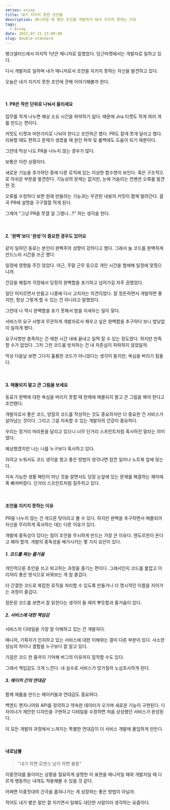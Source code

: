 ```yaml
---
series: essay
title: 내가 지키지 못한 조언들
description: 매니저일 때 했던 조언을 개발자가 돼서 지키지 못하는 이유
tags:
  - Essay
date: 2022-07-31 23:00:00
slug: double-standard
---
```


뱅크샐러드에서 마지막 1년은 매니저로 일했었다. 당근마켓에서는 개발자로 일하고 있다.

다시 개발자로 일하며 내가 매니저로서 조언을 지키지 못하는 자신을 발견하고 있다.

오늘은 내가 지키지 못한 조언에 관해 이야기해볼까 한다.

<br/>

#### 1. PR은 작은 단위로 나눠서 올리세요

업무를 작게 나누면 예상 소요 시간을 파악하기 쉽다. 때문에 Jira 티켓도 작게 여러 개를 만드는 편이다.

커밋도 티켓과 마찬가지로 나눠야 한다고 조언하곤 했다. PR도 잘게 쪼개 달라고 했다. 리뷰할 때도 편하고 문제가 생겼을 때 원인 파악 및 롤백에도 도움이 되기 때문이다.

그런데 막상 나도 PR을 나누지 않는 경우가 많다.

보통은 이런 상황이다.

새로운 기능을 추가하던 중에 다른 로직에 있는 이상한 함수명이 보인다. 혹은 구조적으로 아쉬운 부분을 발견한다. 기능상의 문제는 없지만, 눈에 거슬리는 컨벤션 오류를 발견한 것.

오류를 수정하다 보면 원래 만들려는 기능과는 무관한 내용의 커밋이 함께 딸려간다. 결국 PR에 설명을 구구절절 적게 된다.

그제야 "그냥 PR을 쪼갤 걸 그랬나...?" 하는 생각을 한다.

<br/>

#### 2. '완벽'보다 '완성'이 중요한 경우도 있어요

같이 일하던 동료는 본인이 완벽주의 성향이 강하다고 했다. 그래서 늘 코드를 완벽하게 만드느라 시간을 쓰곤 했다.

일정에 영향을 주진 않았다. 야근, 주말 근무 등으로 개인 시간을 할애해 일정에 맞췄으니까.

건강을 해칠까 걱정돼서 당장의 완벽함을 포기하고 넘어가길 자주 권했었다.

일단 어지르면서 만들고 나중에 다시 고치자는 의견이었다. 잘 정돈하면서 개발하면 좋지만, 항상 그렇게 할 수 있는 건 아니라고 말했었다.

그런데 나 역시 완벽함을 포기 못해서 밤을 지새우는 일이 잦다.

서비스의 요구 사항과 무관하게 개발자로서 채우고 싶은 완벽함을 추구하다 보니 밤낮없이 일하게 됐다.

요구사항만 충족하는 건 제한 시간 내에 끝내고 일찍 잘 수 있는 정도였다. 하지만 만족할 수가 없었다. 그저 그런 코드를 방치하는 건 내 자존심이 허락하지 않았달까.

막상 다음날 보면 그다지 훌륭한 코드가 아니었다는 생각이 들지만, 욕심을 버리기 힘들다.

<br/>

#### 3. 매몰되지 말고 큰 그림을 보세요

동료가 완벽에 대한 욕심을 버리지 못할 때 현재에 매몰되지 말고 큰 그림을 봐야 한다고 조언했다.

개발자로서 좋은 코드, 양질의 코드를 작성하는 것도 중요하지만 더 중요한 건 서비스가 살아남는 것이다. 그리고 그걸 지속할 수 있는 개발자의 건강이 중요하다.

우리는 장거리 마라톤을 달리고 있으니 너무 단거리 스프린트처럼 혹사하진 말라는 의미였다.

예상했겠지만 나는 나를 누구보다 혹사하고 있다.

자려고 누워서도 코드 생각을 했고 좋은 방법이 생각나면 잠깐 일어나 노트북 앞에 앉는다.

지속 가능한 생활 패턴이 아닌 것을 알면서도 당장 눈앞에 있는 문제를 해결하는 재미에 푹 빠져버렸다. 단거리 스프린트처럼 질주하고 있다.

<br/>

#### 조언을 지키지 못하는 이유

PR을 나누지 않는 건 게으른 탓이라고 볼 수 있다. 하지만 완벽을 추구하면서 매몰되어 자신을 무리하게 혹사하는 데는 다른 이유가 있다.

개발에 중독성이 있다는 점이 조언을 무시하게 만드는 가장 큰 이유다. 엔도르핀이 돈다고 해야 할까. 개발의 중독성을 배가시키는 몇 가지 요인이 있다.

##### 1. 코드를 짜는 즐거움

개인적으론 초안을 쓰고 퇴고하는 과정을 즐기는 편이다. 그래서인지 코드를 붙잡고 이리저리 좋은 방식으로 바꿔보는 게 참 즐겁다.

더 간결한 코드로 복잡한 로직을 처리할 수 있도록 만들거나 더 명시적인 이름을 지어가는 과정이 즐겁다.

정돈된 코드를 보면서 잘 읽힌다는 생각이 들 때의 뿌듯함과 즐거움이 있다.

##### 2. 서비스에 대한 책임감

서비스의 디테일을 가장 잘 이해하고 있는 건 개발자다.

매니저, 기획자가 인지하고 있는 서비스에 대한 이해와는 결이 다른 부분이 있다. 사소한 성능의 차이나 결함을 누구보다 잘 알고 있다.

가끔은 코드 한 줄까지 기억해 버그의 이유까지 짐작할 수도 있다.

그래서 책임감도 크게 느낀다. 내 실수로 서비스가 망가질까 노심초사하게 된다.

##### 3. 메이커 간의 연대감

함께 제품을 만드는 메이커들과 연대감도 중요하다.

백엔드 엔지니어와 API를 정의하고 약속한 데이터가 오가며 새로운 기능이 구현된다. 디자이너가 제안한 디자인을 구현하고 디테일을 수정하면 처음 상상했던 서비스가 완성된다.

이 모든 개발의 과정에서 느껴지는 특별한 연대감이 더 서비스 개발에 몰입하게 만든다.

<br/>

#### 내로남불

> "내가 하면 로맨스 남이 하면 불륜"

이중잣대를 들이미는 상황을 절묘하게 설명한 이 표현을 매니저일 때와 개발자일 때 다르게 행동하는 내게도 적용해볼 수 있을 것 같다.

어쩌면 이중잣대의 간극을 좁혀나가는 게 성장하는 좋은 방법이 아닐까.

적어도 내가 뱉은 말만 잘 지키면서 일해도 대단한 사람이라 생각하는 요즘이다.
